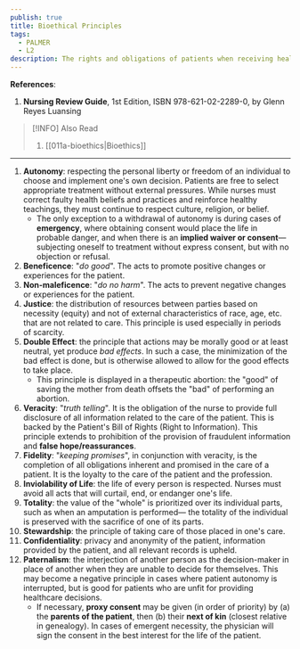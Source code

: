 ```yaml
---
publish: true
title: Bioethical Principles
tags:
  - PALMER
  - L2
description: The rights and obligations of patients when receiving healthcare.
---
```

**References**:
1. **Nursing Review Guide**, 1st Edition, ISBN 978-621-02-2289-0, by Glenn Reyes Luansing

>[!INFO] Also Read
>1. [[011a-bioethics|Bioethics]]

___

1. **Autonomy**: respecting the personal liberty or freedom of an individual to choose and implement one's own decision. Patients are free to select appropriate treatment without external pressures. While nurses must correct faulty health beliefs and practices and reinforce healthy teachings, they must continue to respect culture, religion, or belief.
	- The only exception to a withdrawal of autonomy is during cases of **emergency**, where obtaining consent would place the life in probable danger, and when there is an **implied waiver or consent**—subjecting oneself to treatment without express consent, but with no objection or refusal.
2. **Beneficence**: "*do good*". The acts to promote positive changes or experiences for the patient.
3. **Non-maleficence**: "*do no harm*". The acts to prevent negative changes or experiences for the patient.
4. **Justice**: the distribution of resources between parties based on necessity (equity) and not of external characteristics of race, age, etc. that are not related to care. This principle is used especially in periods of scarcity.
5. **Double Effect**: the principle that actions may be morally good or at least neutral, yet produce *bad effects*. In such a case, the minimization of the bad effect is done, but is otherwise allowed to allow for the good effects to take place.
	- This principle is displayed in a therapeutic abortion: the "good" of saving the mother from death offsets the "bad" of performing an abortion.
6. **Veracity**: "*truth telling*". It is the obligation of the nurse to provide full disclosure of all information related to the care of the patient. This is backed by the Patient's Bill of Rights (Right to Information). This principle extends to prohibition of the provision of fraudulent information and **false hope/reassurances**.
7. **Fidelity**: "*keeping promises*", in conjunction with veracity, is the completion of all obligations inherent and promised in the care of a patient. It is the loyalty to the care of the patient and the profession.
8. **Inviolability of Life**: the life of every person is respected. Nurses must avoid all acts that will curtail, end, or endanger one's life.
9. **Totality**: the value of the "whole" is prioritized over its individual parts, such as when an amputation is performed— the totality of the individual is preserved with the sacrifice of one of its parts.
10. **Stewardship**: the principle of taking care of those placed in one's care.
11. **Confidentiality**: privacy and anonymity of the patient, information provided by the patient, and all relevant records is upheld.
12. **Paternalism**: the interjection of another person as the decision-maker in place of another when they are unable to decide for themselves. This may become a negative principle in cases where patient autonomy is interrupted, but is good for patients who are unfit for providing healthcare decisions.
	- If necessary, **proxy consent** may be given (in order of priority) by (a) the **parents of the patient**, then (b) their **next of kin** (closest relative in genealogy). In cases of emergent necessity, the physician will sign the consent in the best interest for the life of the patient.
